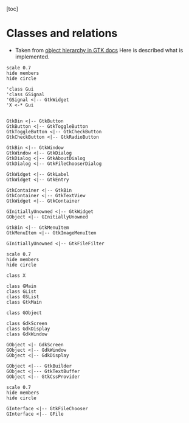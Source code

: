 [toc]

# Classes and relations
* Taken from [object hierarchy in GTK docs](https://developer.gnome.org/gtk3/stable/ch02.html) Here is described what is implemented.

```plantuml
scale 0.7
hide members
hide circle

'class Gui
'class GSignal
'GSignal <|-- GtkWidget
'X <-* Gui


GtkBin <|-- GtkButton
GtkButton <|-- GtkToggleButton
GtkToggleButton <|-- GtkCheckButton
GtkCheckButton <|-- GtkRadioButton

GtkBin <|-- GtkWindow
GtkWindow <|-- GtkDialog
GtkDialog <|-- GtkAboutDialog
GtkDialog <|-- GtkFileChooserDialog

GtkWidget <|-- GtkLabel
GtkWidget <|-- GtkEntry

GtkContainer <|-- GtkBin
GtkContainer <|-- GtkTextView
GtkWidget <|-- GtkContainer

GInitiallyUnowned <|-- GtkWidget
GObject <|-- GInitiallyUnowned

GtkBin <|-- GtkMenuItem
GtkMenuItem <|-- GtkImageMenuItem

GInitiallyUnowned <|-- GtkFileFilter

```

```plantuml
scale 0.7
hide members
hide circle

class X

class GMain
class GList
class GSList
class GtkMain

class GObject

class GdkScreen
class GdkDisplay
class GdkWindow

GObject <|- GdkScreen
GObject <|-- GdkWindow
GObject <|-- GdkDisplay

GObject <|--- GtkBuilder
GObject <|--- GtkTextBuffer
GObject <|-- GtkCssProvider
```


```plantuml
scale 0.7
hide members
hide circle

GInterface <|-- GtkFileChooser
GInterface <|-- GFile

```
